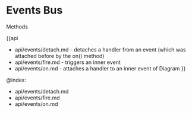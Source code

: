 Events Bus
====================

<div class='h2' id="methods">Methods</div>

{{api
- api/events/detach.md - detaches a handler from an event (which was attached before by the on() method)
- api/events/fire.md - triggers an inner event
- api/events/on.md - attaches a handler to an inner event of Diagram
}}

@index:

- api/events/detach.md
- api/events/fire.md
- api/events/on.md